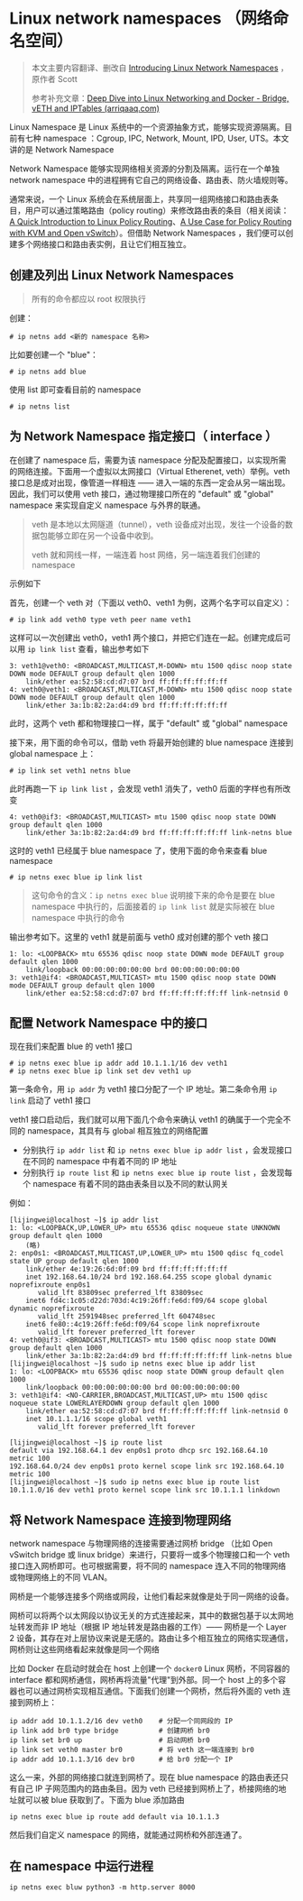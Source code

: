# Linux network namespaces （网络命名空间）

> 本文主要内容翻译、删改自 [Introducing Linux Network Namespaces](https://blog.scottlowe.org/2013/09/04/introducing-linux-network-namespaces/) ，原作者 Scott
>
> 参考补充文章：[Deep Dive into Linux Networking and Docker - Bridge, vETH and IPTables (arriqaaq.com)](https://aly.arriqaaq.com/linux-networking-bridge-iptables-and-docker/)

Linux Namespace 是 Linux 系统中的一个资源抽象方式，能够实现资源隔离。目前有七种 namespace ：Cgroup, IPC, Network, Mount, IPD, User, UTS。本文讲的是 Network Namespace

Network Namespace 能够实现网络相关资源的分割及隔离。运行在一个单独 network namespace 中的进程拥有它自己的网络设备、路由表、防火墙规则等。

通常来说，一个 Linux 系统会在系统层面上，共享同一组网络接口和路由表条目，用户可以通过策略路由（policy routing）来修改路由表的条目（相关阅读：[A Quick Introduction to Linux Policy Routing](https://blog.scottlowe.org/2013/05/29/a-quick-introduction-to-linux-policy-routing/)、[A Use Case for Policy Routing with KVM and Open vSwitch](https://blog.scottlowe.org/2013/05/30/a-use-case-for-policy-routing-with-kvm-and-open-vswitch/)）。但借助 Network Namespaces ，我们便可以创建多个网络接口和路由表实例，且让它们相互独立。

## 创建及列出 Linux Network Namespaces

> 所有的命令都应以 root 权限执行

创建：

```
# ip netns add <新的 namespace 名称>
```

比如要创建一个 "blue"：

```
# ip netns add blue
```

使用 list 即可查看目前的 namespace

```
# ip netns list
```

## 为 Network Namespace 指定接口（ interface ）

在创建了 namespace 后，需要为该 namespace 分配及配置接口，以实现所需的网络连接。下面用一个虚拟以太网接口（Virtual Etherenet, veth）举例。veth 接口总是成对出现，像管道一样相连 —— 进入一端的东西一定会从另一端出现。因此，我们可以使用 veth 接口，通过物理接口所在的 "default" 或 "global" namespace 来实现自定义 namespace 与外界的联通。

> veth 是本地以太网隧道（tunnel），veth 设备成对出现，发往一个设备的数据包能够立即在另一个设备中收到。
>
> veth 就和网线一样，一端连着 host 网络，另一端连着我们创建的 namespace

示例如下

首先，创建一个 veth 对（下面以 veth0、veth1 为例，这两个名字可以自定义）：

```
# ip link add veth0 type veth peer name veth1
```

这样可以一次创建出 veth0，veth1 两个接口，并把它们连在一起。创建完成后可以用 `ip link list` 查看，输出参考如下

```
3: veth1@veth0: <BROADCAST,MULTICAST,M-DOWN> mtu 1500 qdisc noop state DOWN mode DEFAULT group default qlen 1000
    link/ether ea:52:58:cd:d7:07 brd ff:ff:ff:ff:ff:ff
4: veth0@veth1: <BROADCAST,MULTICAST,M-DOWN> mtu 1500 qdisc noop state DOWN mode DEFAULT group default qlen 1000
    link/ether 3a:1b:82:2a:d4:d9 brd ff:ff:ff:ff:ff:ff
```

此时，这两个 veth 都和物理接口一样，属于 "default" 或 "global" namespace

接下来，用下面的命令可以，借助 veth 将最开始创建的 blue namespace 连接到 global namespace 上：

```
# ip link set veth1 netns blue
```

此时再跑一下 `ip link list` ，会发现 veth1 消失了，veth0 后面的字样也有所改变

```
4: veth0@if3: <BROADCAST,MULTICAST> mtu 1500 qdisc noop state DOWN group default qlen 1000
    link/ether 3a:1b:82:2a:d4:d9 brd ff:ff:ff:ff:ff:ff link-netns blue
```

这时的 veth1 已经属于 blue namespace 了，使用下面的命令来查看 blue namespace

```
# ip netns exec blue ip link list
```

> 这句命令的含义：`ip netns exec blue` 说明接下来的命令是要在 blue namespace 中执行的，后面接着的 `ip link list` 就是实际被在 blue namespace 中执行的命令

输出参考如下。这里的 veth1 就是前面与 veth0 成对创建的那个 veth 接口

```
1: lo: <LOOPBACK> mtu 65536 qdisc noop state DOWN mode DEFAULT group default qlen 1000
    link/loopback 00:00:00:00:00:00 brd 00:00:00:00:00:00
3: veth1@if4: <BROADCAST,MULTICAST> mtu 1500 qdisc noop state DOWN mode DEFAULT group default qlen 1000
    link/ether ea:52:58:cd:d7:07 brd ff:ff:ff:ff:ff:ff link-netnsid 0
```

## 配置 Network Namespace 中的接口

现在我们来配置 blue 的 veth1 接口

```
# ip netns exec blue ip addr add 10.1.1.1/16 dev veth1
# ip netns exec blue ip link set dev veth1 up
```

第一条命令，用 `ip addr` 为 veth1 接口分配了一个 IP 地址。第二条命令用 `ip link` 启动了 veth1 接口

veth1 接口启动后，我们就可以用下面几个命令来确认 veth1 的确属于一个完全不同的 namespace，其具有与 global 相互独立的网络配置

- 分别执行 `ip addr list` 和 `ip netns exec blue ip addr list` ，会发现接口在不同的 namespace 中有着不同的 IP 地址
- 分别执行 `ip route list` 和 `ip netns exec blue ip route list` ，会发现每个 namespace 有着不同的路由表条目以及不同的默认网关

例如：

```
[lijingwei@localhost ~]$ ip addr list
1: lo: <LOOPBACK,UP,LOWER_UP> mtu 65536 qdisc noqueue state UNKNOWN group default qlen 1000
    (略)
2: enp0s1: <BROADCAST,MULTICAST,UP,LOWER_UP> mtu 1500 qdisc fq_codel state UP group default qlen 1000
    link/ether 4e:19:26:6d:0f:09 brd ff:ff:ff:ff:ff:ff
    inet 192.168.64.10/24 brd 192.168.64.255 scope global dynamic noprefixroute enp0s1
       valid_lft 83809sec preferred_lft 83809sec
    inet6 fd4c:1c05:d22d:703d:4c19:26ff:fe6d:f09/64 scope global dynamic noprefixroute 
       valid_lft 2591948sec preferred_lft 604748sec
    inet6 fe80::4c19:26ff:fe6d:f09/64 scope link noprefixroute 
       valid_lft forever preferred_lft forever
4: veth0@if3: <BROADCAST,MULTICAST> mtu 1500 qdisc noop state DOWN group default qlen 1000
    link/ether 3a:1b:82:2a:d4:d9 brd ff:ff:ff:ff:ff:ff link-netns blue
[lijingwei@localhost ~]$ sudo ip netns exec blue ip addr list
1: lo: <LOOPBACK> mtu 65536 qdisc noop state DOWN group default qlen 1000
    link/loopback 00:00:00:00:00:00 brd 00:00:00:00:00:00
3: veth1@if4: <NO-CARRIER,BROADCAST,MULTICAST,UP> mtu 1500 qdisc noqueue state LOWERLAYERDOWN group default qlen 1000
    link/ether ea:52:58:cd:d7:07 brd ff:ff:ff:ff:ff:ff link-netnsid 0
    inet 10.1.1.1/16 scope global veth1
       valid_lft forever preferred_lft forever
```

```
[lijingwei@localhost ~]$ ip route list
default via 192.168.64.1 dev enp0s1 proto dhcp src 192.168.64.10 metric 100 
192.168.64.0/24 dev enp0s1 proto kernel scope link src 192.168.64.10 metric 100 
[lijingwei@localhost ~]$ sudo ip netns exec blue ip route list
10.1.1.0/16 dev veth1 proto kernel scope link src 10.1.1.1 linkdown
```

##  将 Network Namespace 连接到物理网络

network namespace 与物理网络的连接需要通过网桥 bridge （比如 Open vSwitch bridge 或 linux bridge）来进行，只要将一或多个物理接口和一个 veth 接口连入网桥即可。也可根据需要，将不同的 namespace 连入不同的物理网络或物理网络上的不同 VLAN。

网桥是一个能够连接多个网络或网段，让他们看起来就像是处于同一网络的设备。

网桥可以将两个以太网段以协议无关的方式连接起来，其中的数据包基于以太网地址转发而非 IP 地址（根据 IP 地址转发是路由器的工作）—— 网桥是一个 Layer 2 设备，其存在对上层协议来说是无感的。路由让多个相互独立的网络实现通信，网桥则让这些网络看起来就像是同一个网络

比如 Docker 在启动时就会在 host 上创建一个 `docker0` Linux 网桥，不同容器的 interface 都和网桥通信，网桥再将流量"代理"到外部。同一个 host 上的多个容器也可以通过网桥实现相互通信。下面我们创建一个网桥，然后将外面的 veth 连接到网桥上：

```
ip addr add 10.1.1.2/16 dev veth0    # 分配一个同网段的 IP
ip link add br0 type bridge          # 创建网桥 br0
ip link set br0 up                   # 启动网桥 br0
ip link set veth0 master br0         # 将 veth 这一端连接到 br0
ip addr add 10.1.1.3/16 dev br0      # 给 br0 分配一个 IP
```

这么一来，外部的网络接口就连到网桥了。现在 blue namespace 的路由表还只有自己 IP 子网范围内的路由条目。因为 veth 已经接到网桥上了，桥接网络的地址就可以被 blue 获取到了。下面为 blue 添加路由

```
ip netns exec blue ip route add default via 10.1.1.3
```

然后我们自定义 namespace 的网络，就能通过网桥和外部连通了。

## 在 namespace 中运行进程

```
ip netns exec bluw python3 -m http.server 8000
```










